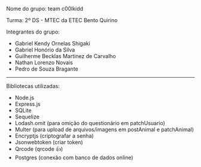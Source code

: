 Nome do grupo: team c00lkidd

Turma: 2º DS - MTEC da ETEC Bento Quirino

Integrantes do grupo: 

- Gabriel Kendy Ornelas Shigaki
- Gabriel Honório da Silva
- Guilherme Becklas Martinez de Carvalho
- Nathan Lorenzo Novais
- Pedro de Souza Bragante

------------------------------------------

Bibliotecas utilizadas: 

- Node.js
- Express.js
- SQLite
- Sequelize
- Lodash.omit (para omição do questionário em patchUsuario)
- Multer (para upload de arquivos/imagens em postAnimal e patchAnimal)
- Encryptjs (criptografar a senha)
- Jsonwebtoken (criar token)
- Qrcode (qrcode 👍)
- Postgres (conexão com banco de dados online)




